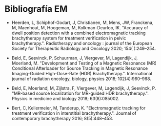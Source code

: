 # Bibliografía EM


- Heerden, L, Schiphof-Godart, J, Christianen, M, Mens, JW, Franckena, M, Maenhout, M, Hoogeman, M, Kolkman-Deurloo, IK. "Accuracy of dwell position detection with a combined electromagnetic tracking brachytherapy system for treatment verification in pelvic brachytherapy.". Radiotherapy and oncology : journal of the European Society for Therapeutic Radiology and Oncology 2020; 154( ):249–254.

- Beld, E, Seevinck, P, Schuurman, J, Viergever, M, Lagendijk, J, Moerland, M. "Development and Testing of a Magnetic Resonance (MR) Conditional Afterloader for Source Tracking in Magnetic Resonance Imaging-Guided High-Dose-Rate (HDR) Brachytherapy.". International journal of radiation oncology, biology, physics 2018; 102(4):960–968.

- Beld, E, Moerland, M, Zijlstra, F, Viergever, M, Lagendijk, J, Seevinck, P. "MR-based source localization for MR-guided HDR brachytherapy.". Physics in medicine and biology 2018; 63(8):085002.

- Bert, C, Kellermeier, M, Tanderup, K. "Electromagnetic tracking for treatment verification in interstitial brachytherapy.". Journal of contemporary brachytherapy 2016; 8(5):448–453.
